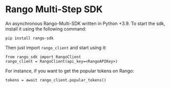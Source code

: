 # Rango Multi-Step SDK 
An asynchronous Rango-Multi-SDK written in Python +3.9.
To start the sdk, install it using the following command:

`pip install rango-sdk`

Then just import `rango_client` and start using it:
```angular2html
from rango_sdk import RangoClient
rango_client = RangoClient(api_key=<RangoAPIKey>)
```
For instance, if you want to get the popular tokens on Rango:
```angular2html
tokens = await rango_client.popular_tokens()
```